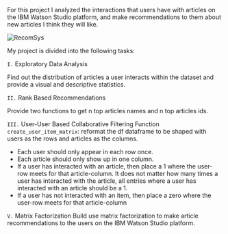 
For this project I analyzed the interactions that users have with articles on the IBM Watson Studio platform, and make recommendations to them about new articles I think they will like. 

![RecomSys](https://miro.medium.com/max/1400/1*Vj-X6Jey5vkvxu8PfG946g.png)

My project is divided into the following tasks:

`I.` Exploratory Data Analysis

Find out the distribution of articles a user interacts within the dataset and provide a visual and descriptive statistics.


`II.` Rank Based Recommendations

Provide two functions to get n top articles names and n top articles ids.


`III.` User-User Based Collaborative Filtering
Function `create_user_item_matrix`: reformat the df dataframe to be shaped with users as the rows and articles as the columns. 
* Each user should only appear in each row once.
* Each article should only show up in one column. 
* If a user has interacted with an article, then place a 1 where the user-row meets for that article-column. It does not matter how many times a user has interacted with the article, all entries where a user has interacted with an article should be a 1. 
* If a user has not interacted with an item, then place a zero where the user-row meets for that article-column


`V.` Matrix Factorization
Build use matrix factorization to make article recommendations to the users on the IBM Watson Studio platform.
